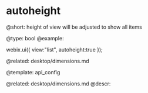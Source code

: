 autoheight
=============


@short:
	height of view will be adjusted to show all items	

@type: bool
@example:

webix.ui({
	view:"list",
    autoheight:true
});

@related:
	desktop/dimensions.md


@template:	api_config

@related:
	desktop/dimensions.md
@descr:


